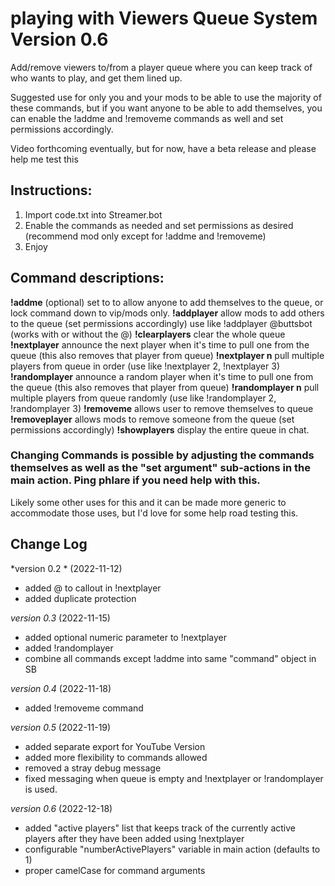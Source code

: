 # playing with Viewers Queue System  Version 0.6

Add/remove viewers to/from a player queue where you can keep track of who wants to play, and get them lined up.   

Suggested use for only you and your mods to be able to use the majority of these commands, but if you want anyone to be able to add themselves, you can enable the !addme and !removeme commands as well and set permissions accordingly.

Video forthcoming eventually, but for now, have a beta release and please help me test this

## Instructions:
1)  Import code.txt into Streamer.bot
2) Enable the commands as needed and set permissions as desired (recommend mod only except for !addme and !removeme)
3) Enjoy
 
## Command descriptions:
**!addme** (optional)  set to to allow anyone to add themselves to the queue, or lock command down to vip/mods only.
**!addplayer**  allow mods to add others to the queue (set permissions accordingly)  use like !addplayer @buttsbot  (works with or without the @)
**!clearplayers**  clear the whole queue
**!nextplayer**  announce the next player when it's time to pull one from the queue (this also removes that player from queue)
**!nextplayer n** pull multiple players from queue in order (use like !nextplayer 2, !nextplayer 3)
**!randomplayer**  announce a random player when it's time to pull one from the queue (this also removes that player from queue)
**!randomplayer n** pull multiple players from queue randomly (use like !randomplayer 2, !randomplayer 3)
**!removeme** allows user to remove themselves to queue
**!removeplayer**  allows mods to remove someone from the queue (set permissions accordingly)
**!showplayers**  display the entire queue in chat.

### Changing Commands is possible by adjusting the commands themselves as well as the "set argument" sub-actions in the main action. Ping phlare if you need help with this.

Likely some other uses for this and it can be made more generic to accommodate those uses, but I'd love for some help road testing this.

## Change Log
*version 0.2 * (2022-11-12)
- added @ to callout in !nextplayer
- added duplicate protection

*version 0.3* (2022-11-15)
- added optional numeric parameter to !nextplayer
- added !randomplayer
- combine all commands except !addme into same "command" object in SB

*version 0.4* (2022-11-18)
- added !removeme command

*version 0.5* (2022-11-19)
- added separate export for YouTube Version
- added more flexibility to commands allowed
- removed a stray debug message
- fixed messaging when queue is empty and !nextplayer or !randomplayer is used.

*version 0.6* (2022-12-18)
- added "active players" list that keeps track of the currently active players after they have been added using !nextplayer
- configurable "numberActivePlayers" variable in main action (defaults to 1)
- proper camelCase for command arguments
